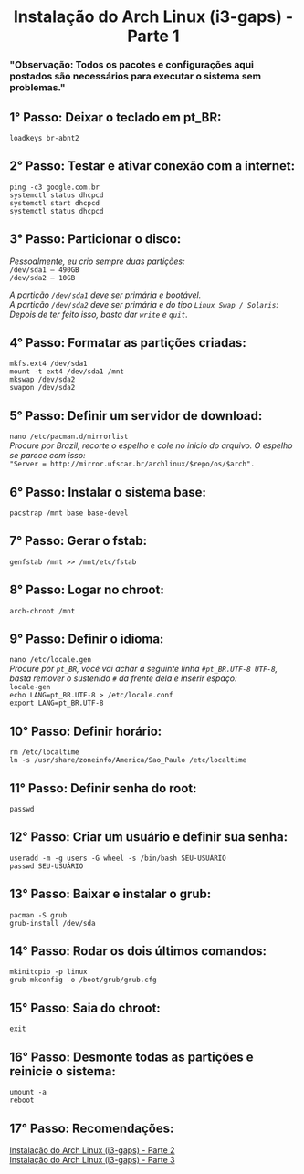 # <h1 align='center'>Instalação do Arch Linux (i3-gaps) - Parte 1</h1>

### "Observação: Todos os pacotes e configurações aqui postados são necessários para executar o sistema sem problemas." ###

## 1° Passo: Deixar o teclado em pt_BR: ##
```loadkeys br-abnt2```  

## 2° Passo: Testar e ativar conexão com a internet: ##
```ping -c3 google.com.br```  
```systemctl status dhcpcd```  
```systemctl start dhcpcd```  
```systemctl status dhcpcd```  

## 3° Passo: Particionar o disco: ##
*Pessoalmente, eu crio sempre duas partições:*  
```/dev/sda1 – 490GB```  
```/dev/sda2 – 10GB```  

*A partição ```/dev/sda1``` deve ser primária e bootável.*  
*A partição ```/dev/sda2``` deve ser primária e do tipo ```Linux Swap / Solaris```:*  
*Depois de ter feito isso, basta dar ```write``` e ```quit```*.  

## 4° Passo: Formatar as partições criadas: ##
```mkfs.ext4 /dev/sda1```  
```mount -t ext4 /dev/sda1 /mnt```  
```mkswap /dev/sda2```  
```swapon /dev/sda2```  

## 5° Passo: Definir um servidor de download: ##
```nano /etc/pacman.d/mirrorlist```  
*Procure por Brazil, recorte o espelho e cole no inicio do arquivo. O espelho se parece com isso:*  
```"Server = http://mirror.ufscar.br/archlinux/$repo/os/$arch".```  

## 6° Passo: Instalar o sistema base: ##
```pacstrap /mnt base base-devel```  

## 7° Passo: Gerar o fstab: ##
```genfstab /mnt >> /mnt/etc/fstab```  

## 8° Passo: Logar no chroot: ##
```arch-chroot /mnt```  

## 9° Passo: Definir o idioma: ##
```nano /etc/locale.gen```  
*Procure por ```pt_BR```, você vai achar a seguinte linha  ```#pt_BR.UTF-8 UTF-8```, basta remover o sustenido ```#``` da frente dela e inserir espaço:*  
```locale-gen```  
```echo LANG=pt_BR.UTF-8 > /etc/locale.conf```  
```export LANG=pt_BR.UTF-8```  


## 10° Passo: Definir horário: ##
```rm /etc/localtime```  
```ln -s /usr/share/zoneinfo/America/Sao_Paulo /etc/localtime```  

## 11° Passo: Definir senha do root: ##
```passwd```  

## 12° Passo: Criar um usuário e definir sua senha: ##
```useradd -m -g users -G wheel -s /bin/bash SEU-USUÁRIO```  
```passwd SEU-USUÁRIO```  

## 13° Passo: Baixar e instalar o grub: ##
```pacman -S grub```  
```grub-install /dev/sda```  

## 14° Passo: Rodar os dois últimos comandos: ##
```mkinitcpio -p linux```  
```grub-mkconfig -o /boot/grub/grub.cfg```  

## 15° Passo: Saia do chroot: ##
```exit```  

## 16° Passo: Desmonte todas as partições e reinicie o sistema: ##
```umount -a```  
```reboot```  

## 17° Passo: Recomendações: ##
[Instalação do Arch Linux (i3-gaps) - Parte 2](https://github.com/jirrezdex/archlinux)  
[Instalação do Arch Linux (i3-gaps) - Parte 3](https://github.com/jirrezdex/archlinux-i3)
